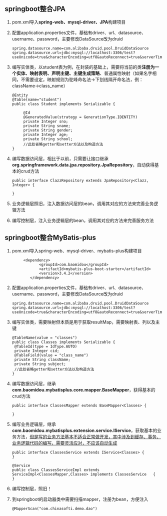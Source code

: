 ## springboot整合JPA

1. pom.xml导入**spring-web、mysql-driver、JPA**构建项目

2. 配置application.properties文件，基础有driver、url、datasource、username、password，主要修改DataSource改为druid

   ```
   spring.datasource.name=com.alibaba.druid.pool.DruidDataSource
   spring.datasource.url=jdbc:mysql://localhost:3306/test?useUnicode=true&characterEncoding=utf8&autoReconnect=true&serverTimezone=Asia/Shanghai
   ```

3. 编写实体类，以student表为例，在封装的基础上，需要将当前的类**注册为一个实体、映射表明、声明主键、主键生成策略**、普通属性映射（如果名字相同，不需要设定，映射规则为驼峰命名法->下划线隔开命名法，例：className->class_name）

   ```
   @Entity
   @Table(name="student")
   public class Student implements Serializable {
   
   		@Id
   		@GeneratedValue(strategy = GenerationType.IDENTITY)
   		private Integer sno;
   		private String sname;
   		private String gender;
   		private Integer age;
   		private String school;
   		//此处省略getter和setter方法以及构造方法
   }
   ```

4. 编写数据访问层，相比于以前，只需要让接口继承**org.springframework.data.jpa.repository.JpaRepository**，自动获得基本的crud方法

   ```
   public interface ClazzRepository extends JpaRepository<Clazz, Integer> {
   
   }
   ```

5. 业务逻辑层照旧，注入数据访问层的bean，调用其对应的方法来完善业务逻辑方法
6. 编写控制层，注入业务逻辑层的bean，调用其对应的方法来完善服务方法

## springboot整合MyBatis-plus

1. pom.xml导入spring-web、mysql-driver、mybatis-plus构建项目

   ```
   		<dependency>
               <groupId>com.baomidou</groupId>
               <artifactId>mybatis-plus-boot-starter</artifactId>
               <version>3.4.2</version>
           </dependency>
   ```

2. 配置application.properties文件，基础有driver、url、datasource、username、password，主要修改DataSource改为druid

   ```
   spring.datasource.name=com.alibaba.druid.pool.DruidDataSource
   spring.datasource.url=jdbc:mysql://localhost:3306/test?useUnicode=true&characterEncoding=utf8&autoReconnect=true&serverTimezone=Asia/Shanghai
   ```

3. 编写实体类，需要映射但本质是用于获取resultMap，需要映射表、列以及主键

   ```
   @TableName(value = "classes")
   public class Classes implements Serializable {
   	@TableId(type = IdType.AUTO)
   	private Integer cid;
   	@TableField(value = "class_name")
   	private String className;
   	private String subject;
   	//此处省略getter和setter方法以及构造方法
   }
   ```

4. 编写数据访问层，继承**com.baomidou.mybatisplus.core.mapper.BaseMapper**，获得基本的crud方法

   ```
   public interface ClassesMapper extends BaseMapper<Classes> {
   	
   }
   ```

5. 编写业务逻辑层，继承**com.baomidou.mybatisplus.extension.service.IService**，获取基本的业务方法，<u>但是写的业务方法基本不适合正常做开发，其中涉及到缓存、事务、业务逻辑代码的编写，需要灵活应对，不应该自动生成</u>

   ```
   public interface ClassesService extends IService<Classes> {
   }
   ```

   ```
   @Service
   public class ClassesServiceImpl extends ServiceImpl<ClassesMapper,Classes> implements ClassesService   {
   }
   ```

6. 编写控制层，照旧！

7. 到springboot的启动器类中需要扫描mapper，注册为bean，方便注入

   ```
   @MapperScan("com.chinasofti.demo.dao")
   ```

   